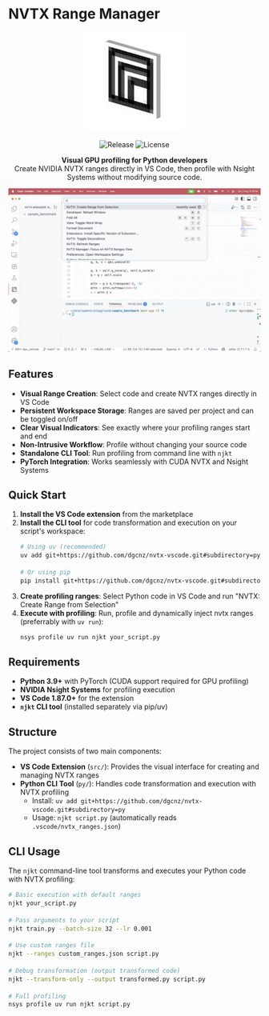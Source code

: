 # NVTX Range Manager

<p align="center">
  <img src="media/logo.png" width="200" alt="NVTX Range Manager Logo">
</p>

<p align="center">
  <img src="https://img.shields.io/badge/release-v0.0.1-green" alt="Release"/>
  <img src="https://img.shields.io/badge/license-MIT-blue" alt="License"/>
</p>

<p align="center">
  <strong>Visual GPU profiling for Python developers</strong><br>
  Create NVIDIA NVTX ranges directly in VS Code, then profile with Nsight Systems without modifying source code.
</p>

<p align="center">
  <img src="media/demo.gif" alt="NVTX Range Manager Demo" width="800">
</p>


## Features

- **Visual Range Creation**: Select code and create NVTX ranges directly in VS Code
- **Persistent Workspace Storage**: Ranges are saved per project and can be toggled on/off
- **Clear Visual Indicators**: See exactly where your profiling ranges start and end
- **Non-Intrusive Workflow**: Profile without changing your source code
- **Standalone CLI Tool**: Run profiling from command line with `njkt`
- **PyTorch Integration**: Works seamlessly with CUDA NVTX and Nsight Systems

## Quick Start

1. **Install the VS Code extension** from the marketplace
2. **Install the CLI tool** for code transformation and execution on your script's workspace:
   ```bash
   # Using uv (recommended)
   uv add git+https://github.com/dgcnz/nvtx-vscode.git#subdirectory=py
   
   # Or using pip
   pip install git+https://github.com/dgcnz/nvtx-vscode.git#subdirectory=py
   ```
3. **Create profiling ranges**: Select Python code in VS Code and run "NVTX: Create Range from Selection"
4. **Execute with profiling**: Run, profile and dynamically inject nvtx ranges (preferrably with `uv run`):
   ```bash
   nsys profile uv run njkt your_script.py
   ```

## Requirements

- **Python 3.9+** with PyTorch (CUDA support required for GPU profiling)
- **NVIDIA Nsight Systems** for profiling execution
- **VS Code 1.87.0+** for the extension
- **`njkt` CLI tool** (installed separately via pip/uv)

## Structure

The project consists of two main components:

- **VS Code Extension** (`src/`): Provides the visual interface for creating and managing NVTX ranges
- **Python CLI Tool** (`py/`): Handles code transformation and execution with NVTX profiling
  - Install: `uv add git+https://github.com/dgcnz/nvtx-vscode.git#subdirectory=py`
  - Usage: `njkt script.py` (automatically reads `.vscode/nvtx_ranges.json`)

## CLI Usage

The `njkt` command-line tool transforms and executes your Python code with NVTX profiling:

```bash
# Basic execution with default ranges
njkt your_script.py

# Pass arguments to your script
njkt train.py --batch-size 32 --lr 0.001

# Use custom ranges file
njkt --ranges custom_ranges.json script.py

# Debug transformation (output transformed code)
njkt --transform-only --output transformed.py script.py

# Full profiling
nsys profile uv run njkt script.py
```